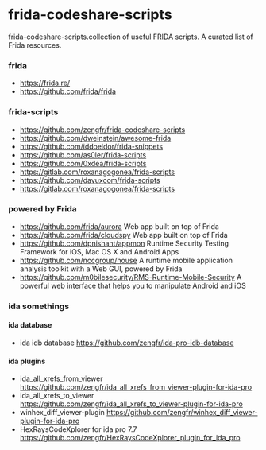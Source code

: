 # frida-codeshare-scripts
frida-codeshare-scripts.collection of useful FRIDA scripts.
A curated list of Frida resources.
### frida
- https://frida.re/
- https://github.com/frida/frida

### frida-scripts
- https://github.com/zengfr/frida-codeshare-scripts
- https://github.com/dweinstein/awesome-frida
- https://github.com/iddoeldor/frida-snippets
- https://github.com/as0ler/frida-scripts
- https://github.com/0xdea/frida-scripts
- https://gitlab.com/roxanagogonea/frida-scripts
- https://github.com/davuxcom/frida-scripts
- https://gitlab.com/roxanagogonea/frida-scripts
### powered by Frida
- https://github.com/frida/aurora  Web app built on top of Frida
- https://github.com/frida/cloudspy Web app built on top of Frida
- https://github.com/dpnishant/appmon  Runtime Security Testing Framework for iOS, Mac OS X and Android Apps
- https://github.com/nccgroup/house  A runtime mobile application analysis toolkit with a Web GUI, powered by Frida
- https://github.com/m0bilesecurity/RMS-Runtime-Mobile-Security A powerful web interface that helps you to manipulate Android and iOS

### ida somethings
#### ida database
- ida idb database  https://github.com/zengfr/ida-pro-idb-database
#### ida plugins
- ida_all_xrefs_from_viewer https://github.com/zengfr/ida_all_xrefs_from_viewer-plugin-for-ida-pro
- ida_all_xrefs_to_viewer https://github.com/zengfr/ida_all_xrefs_to_viewer-plugin-for-ida-pro
- winhex_diff_viewer-plugin https://github.com/zengfr/winhex_diff_viewer-plugin-for-ida-pro
- HexRaysCodeXplorer for ida pro 7.7 https://github.com/zengfr/HexRaysCodeXplorer_plugin_for_ida_pro